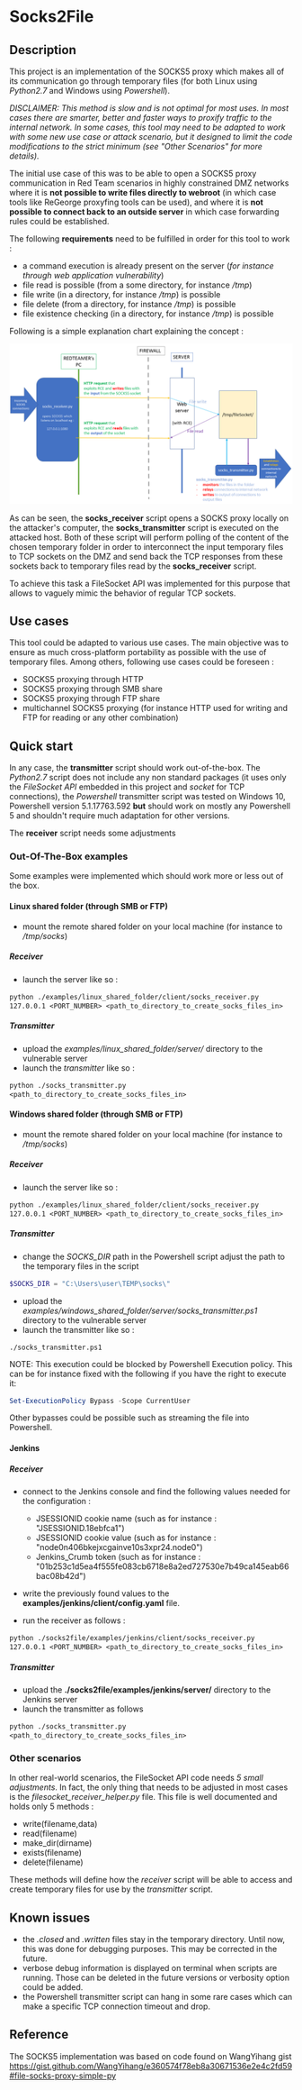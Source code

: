 # Socks2File

## Description

This project is an implementation of the SOCKS5 proxy which makes all of its communication go through temporary files (for both Linux using *Python2.7* and Windows using *Powershell*).

*DISCLAIMER: This method is slow and is not optimal for most uses. In most cases there are smarter, better and faster ways to proxify traffic to the internal network. In some cases, this tool may need to be adapted to work with some new use case or attack scenario, but it designed to limit the code modifications to the strict minimum (see "Other Scenarios" for more details).*

The initial use case of this was to be able to open a SOCKS5 proxy communication in Red Team scenarios in highly constrained DMZ networks where it is **not possible to write files directly to webroot** (in which case tools like ReGeorge proxyfing tools can be used), and where it is **not possible to connect back to an outside server** in which case forwarding rules could be established.

The following **requirements** need to be fulfilled in order for this tool to work :
- a command execution is already present on the server (*for instance through web application vulnerability*)
- file read is possible (from a some directory, for instance */tmp*)
- file write (in a directory, for instance */tmp*) is possible
- file delete (from a directory, for instance */tmp*) is possible
- file existence checking (in a directory, for instance */tmp*) is possible

Following is a simple explanation chart explaining the concept :

<p align="center">
  <img src="https://github.com/blogresponder/socks2file/raw/master/screenshots/receiver_transmitter_concept.png">
</p>

As can be seen, the **socks_receiver** script opens a SOCKS proxy locally on the attacker's computer, the **socks_transmitter** script is executed on the attacked host. Both of these script will perform polling of the content of the chosen temporary folder in order to interconnect the input temporary files to TCP sockets on the DMZ and send back the TCP responses from these sockets back to temporary files read by the **socks_receiver** script.
 
To achieve this task a FileSocket API was implemented for this purpose that allows to vaguely mimic the behavior of regular TCP sockets.

## Use cases
This tool could be adapted to various use cases. The main objective was to ensure as much cross-platform portability as possible with the use of temporary files. Among others, following use cases could be foreseen :
- SOCKS5 proxying through HTTP
- SOCKS5 proxying through SMB share
- SOCKS5 proxying through FTP share
- multichannel SOCKS5 proxying (for instance HTTP used for writing and FTP for reading or any other combination)

## Quick start 

In any case, the **transmitter** script should work out-of-the-box. The *Python2.7* script does not include any non standard packages (it uses only the *FileSocket API* embedded in this project and *socket* for TCP connections), the *Powershell* transmitter script was tested on Windows 10, Powershell version 5.1.17763.592 **but** should work on mostly any Powershell 5 and shouldn't require much adaptation for other versions.

The **receiver** script needs some adjustments

### Out-Of-The-Box examples
Some examples were implemented which should work more or less out of the box.

#### Linux shared folder (through SMB or FTP)
- mount the remote shared folder on your local machine (for instance to */tmp/socks*)
##### Receiver
- launch the server like so :
```
python ./examples/linux_shared_folder/client/socks_receiver.py 127.0.0.1 <PORT_NUMBER> <path_to_directory_to_create_socks_files_in>
```
##### Transmitter
- upload the *examples/linux_shared_folder/server/* directory to the vulnerable server
- launch the *transmitter* like so :
```
python ./socks_transmitter.py <path_to_directory_to_create_socks_files_in>
```


#### Windows shared folder (through SMB or FTP)
- mount the remote shared folder on your local machine (for instance to */tmp/socks*)
##### Receiver
- launch the server like so :
```
python ./examples/linux_shared_folder/client/socks_receiver.py 127.0.0.1 <PORT_NUMBER> <path_to_directory_to_create_socks_files_in>
```
##### Transmitter
- change the *SOCKS_DIR* path in the Powershell script adjust the path to the temporary files in the script
```powershell
$SOCKS_DIR = "C:\Users\user\TEMP\socks\"
```
- upload the *examples/windows_shared_folder/server/socks_transmitter.ps1* directory to the vulnerable server
- launch the transmitter like so :
```
./socks_transmitter.ps1
```
NOTE: This execution could be blocked by Powershell Execution policy. This can be for instance fixed with
 the following if you have the right to execute it:
```powershell
Set-ExecutionPolicy Bypass -Scope CurrentUser
```
Other bypasses could be possible such as streaming the file into Powershell.

#### Jenkins
##### Receiver
- connect to the Jenkins console and find the following values needed for the configuration :
    - JSESSIONID cookie name (such as for instance : "JSESSIONID.18ebfca1")
    - JSESSIONID cookie value (such as for instance : "node0n406bkejxcgainve10s3xpr24.node0")
    - Jenkins_Crumb token (such as for instance : "01b253c1d5ea4f555fe083cb6718e8a2ed727530e7b49ca145eab66bac08b42d")

- write the previously found values to the **examples/jenkins/client/config.yaml** file.
- run the receiver as follows :
```
python ./socks2file/examples/jenkins/client/socks_receiver.py 127.0.0.1 <PORT_NUMBER> <path_to_directory_to_create_socks_files_in>
```

##### Transmitter
- upload the **./socks2file/examples/jenkins/server/** directory to the Jenkins server
- launch the transmitter as follows
```
python ./socks_transmitter.py <path_to_directory_to_create_socks_files_in>
```

### Other scenarios
In other real-world scenarios, the FileSocket API code needs *5 small adjustments*. In fact, the only thing that needs to be adjusted in most cases is the *filesocket_receiver_helper.py* file. This file is well documented and holds only 5 methods :

- write(filename,data)
- read(filename)
- make_dir(dirname)
- exists(filename)
- delete(filename)

These methods will define how the *receiver* script will be able to access and create temporary files for use by the *transmitter* script.

## Known issues
- the *.closed* and *.written* files stay in the temporary directory. Until now, this was done for debugging purposes. This may be corrected in the future.
- verbose debug information is displayed on terminal when scripts are running. Those can be deleted in the future versions or verbosity option could be added.
- the Powershell transmitter script can hang in some rare cases which can make a specific TCP connection timeout and drop.

## Reference
The SOCKS5 implementation was based on code found on WangYihang gist 
	https://gist.github.com/WangYihang/e360574f78eb8a30671536e2e4c2fd59#file-socks-proxy-simple-py

